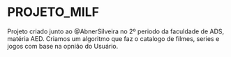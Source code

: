 # PROJETO_MILF
Projeto criado junto ao @AbnerSilveira no 2º periodo da faculdade de ADS, matéria AED.
Criamos um algoritmo que faz o catalogo de filmes, series e jogos com base na opnião do Usuário.
